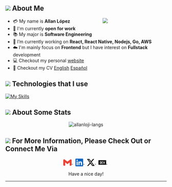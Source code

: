 
## <img src="https://raw.githubusercontent.com/nixin72/nixin72/master/wave.gif" height="30px"></img> About Me

- :credit_card: My name is **Allan López** <img src="https://camo.githubusercontent.com/923eff39a65259f6ddfaafba30b3e8421864325b57d47b1196d9ea5e43a6f9f0/68747470733a2f2f692e70696e696d672e636f6d2f6f726967696e616c732f65342f32362f37302f65343236373032656466383734623138316163656431653266613563366364652e676966" width="200" align="right"/>
- :school: I'm currently **open for work**
- :books: My major is **Software Engineering**
- 🔭 I’m currently working on **React, React Native, Nodejs, Go, AWS**
- ☁️ I'm mainly focus on **Frontend** but I have interest on **Fullstack** development
- 💻 Checkout my personal <a href="https://www.allanloji.com/" target="_blank" >website</a>
- 💼 Checkout my CV <a href="./assets/Allan_Lopez_CV_ENG.pdf" target="_blank" >English</a> <a href="./assets/Allan_Lopez_CV_ESP.pdf" target="_blank" >Español</a>


## <img src="https://media2.giphy.com/media/QssGEmpkyEOhBCb7e1/giphy.gif?cid=ecf05e47a0n3gi1bfqntqmob8g9aid1oyj2wr3ds3mg700bl&rid=giphy.gif" height="20px"> Technologies that I use

[![My Skills](https://skillicons.dev/icons?i=html,css,js,ts,styledcomponents,react,next,remix,aws,nestjs,nodejs,unity)](https://skillicons.dev)

## <img src="https://media0.giphy.com/media/cNZqrH5IzOG0xrlWks/giphy.gif?cid=ecf05e47map255q427en9uprqc1sb0unjq5k4fnqg5pmhhs4&rid=giphy.gif&ct=s" height="20px"> About Some Stats
<div align="center">
<img height="150em" src="https://github-readme-stats.vercel.app/api/top-langs/?username=allanloji&layout=compact&show_icon=true&theme=algolia" alt="allanloji-langs"/>

</div>


## <img src='https://raw.githubusercontent.com/ShahriarShafin/ShahriarShafin/main/Assets/handshake.gif' height="20px"> For More Information, Please Check Out or Connect Me Via
<p align="center">
  <a href="mailto:allanloji@gmail.com">
    <img align="center" alt="allanloji | Gmail" width="26px" src="./assets/gmail.svg" />
  </a> &nbsp;
  
  <a href="https://www.linkedin.com/in/allanloji/" target="_blank">
    <img align="center" alt="allanloji | Linkedin" width="24px" src="./assets/linkedin.svg" />
  </a> &nbsp;

  <a href="https://www.twitter.com/allanciano/" target="_blank">
    <img align="center" alt="allanloji | X" width="24px" src="./assets/x.svg" />
  </a> &nbsp;

  <a href="https://www.dev.to/allanloji/" target="_blank">
    <img align="center" alt="allanloji | Linkedin" width="24px" src="./assets/devdotto.svg" />
  </a> &nbsp;

<p> 

<div align="center">
   Have a nice day!
</div>

------
